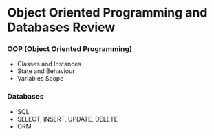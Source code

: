 # Object Oriented Programming and Databases Review

### OOP (Object Oriented Programming)

- Classes and Instances
- State and Behaviour
- Variables Scope

### Databases

- SQL
- SELECT, INSERT, UPDATE, DELETE
- ORM
